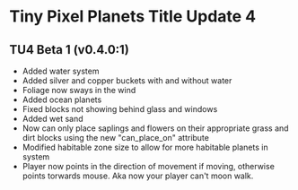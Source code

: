# Tiny Pixel Planets Title Update 4
## TU4 Beta 1 (v0.4.0:1)
- Added water system
- Added silver and copper buckets with and without water
- Foliage now sways in the wind
- Added ocean planets
- Fixed blocks not showing behind glass and windows
- Added wet sand
- Now can only place saplings and flowers on their appropriate grass and dirt blocks using the new "can_place_on" attribute
- Modified habitable zone size to allow for more habitable planets in system
- Player now points in the direction of movement if moving, otherwise points torwards mouse. Aka now your player can't moon walk.